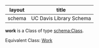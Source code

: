 | layout| title |
| ------------- |:-------------:|
| schema     | UC Davis Library Schema     |

**work** is a Class of type [schema:Class](http://schema.org/Class). <br /> 

Equivalent Class: [Work](http://vivoweb.org/ontology/core#Work)<br /> 
